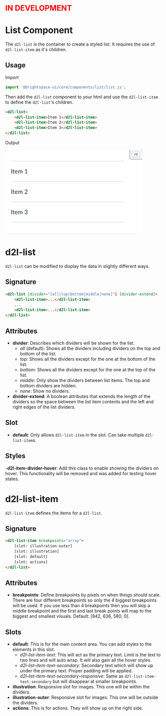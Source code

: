 <span style="color:red; font-size:24px; text-transform: uppercase;">**In Development**</span>

# List Component

The `d2l-list` is the container to create a styled list. It requires the use of `d2l-list-item` as it's children.

## Usage

Import
```js
import '@brightspace-ui/core/components/list/list.js';
```
Then add the `d2l-list` component to your html and use the `d2l-list-item` to define the `d2l-list`'s children.
```html
<d2l-list>
	<d2l-list-item>Item 1</d2l-list-item>
	<d2l-list-item>Item 2</d2l-list-item>
	<d2l-list-item>Item 3</d2l-list-item>
</d2l-list>
```

Output

![Basic List](./screenshots/d2l-list-basic.png?raw=true)

# d2l-list
`d2l-list` can be modified to display the data in slightly different ways.
## Signature
```html
<d2l-list [divider="[all|top|bottom|middle|none]"] [divider-extend]>
	<d2l-list-item>...</d2l-list-item>
	...
	<d2l-list-item>...</d2l-list-item>
</d2l-list>
```
## Attributes
- **divider**: Describes which dividers will be shown for the list.
  - *all* (default): Shows all the dividers including dividers on the top and bottom of the list.
  - *top*: Shows all the dividers except for the one at the bottom of the list.
  - *bottom*: Shows all the dividers except for the one at the top of the list.
  - *middle*: Only show the dividers between list items. The top and bottom dividers are hidden.
  - *none*: Show no dividers.
- **divider-extend**: A boolean attributes that extends the length of the dividers so the space between the list item contents and the left and right edges of the list dividers.

## Slot
- **default**: Only allows `d2l-list-item` in the slot. Can take multiple `d2l-list-item`s.

## Styles
-**d2l-item-divider-hover**: Add this class to enable showing the dividers on hover. This functionality will be removed and was added for testing hover states.

# d2l-list-item
`d2l-list-item` defines the items for a `d2l-list`.
## Signature
```html
<d2l-list-item breakpoints="array">
	[slot: illustration-outer]
	[slot: illustration]
	[slot: default]
	[slot: actions]
</d2l-list>
```

## Attributes
 - **breakpoints**: Define breakpoints by pixels on when things should scale. There are four different breakpoints so only the 4 biggest breakpoints will be used. If you use less than 4 breakpoints then you will skip a middle breakpoint and the first and last break points will map to the biggest and smallest visuals. Default: [842, 636, 580, 0].

## Slots
 - **default**: This is for the main content area. You can add styles to the elements in this slot.
   - *d2l-list-item-text*: This will act as the primary text. Limit is the text to two lines and will auto wrap. It will also gain all the hover styles.
   - *d2l-list-item-text-secondary*: Secondary text which will show up under the primary text. Proper padding will be applied.
   - *d2l-list-item-text-secondary-responsive*: Same as `d2l-list-item-text-secondary` but will disappear at smaller breakpoints.
 - **illustration**: Responsive slot for images. This one will be within the dividers.
  - **illustration-outer**: Responsive slot for images. This one will be outside the dividers.
  - **actions**: This is for actions. They will show up on the right side.

